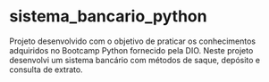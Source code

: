 # sistema_bancario_python
Projeto desenvolvido com o objetivo de praticar os conhecimentos adquiridos no Bootcamp Python fornecido pela DIO.
Neste projeto desenvolvi um sistema bancário com métodos de saque, depósito e consulta de extrato.
